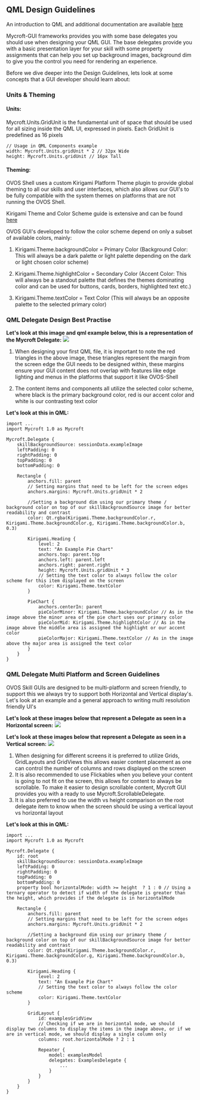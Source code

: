 ## QML Design Guidelines

An introduction to QML and additional documentation are available [here](https://mycroft-ai.gitbook.io/docs/skill-development/displaying-information/mycroft-gui)

Mycroft-GUI frameworks provides you with some base delegates you should use when designing your QML GUI. 
The base delegates provide you with a basic presentation layer for your skill with some property assignments that can help you set up background images, background dim to give you the control you need for rendering an experience. 

Before we dive deeper into the Design Guidelines, lets look at some concepts that a GUI developer should learn about:

### Units & Theming

#### Units: 
Mycroft.Units.GridUnit is the fundamental unit of space that should be used for all sizing inside the QML UI, expressed in pixels. Each GridUnit is predefined as 16 pixels
```
// Usage in QML Components example
width: Mycroft.Units.gridUnit * 2 // 32px Wide
height: Mycroft.Units.gridUnit // 16px Tall
```

#### Theming:

OVOS Shell uses a custom Kirigami Platform Theme plugin to provide global theming to all our skills and user interfaces, which also allows our GUI's to be fully compatible with the system themes on platforms that are not running the OVOS Shell.

Kirigami Theme and Color Scheme guide is extensive and can be found [here](https://develop.kde.org/docs/use/kirigami/style-colors/)

OVOS GUI's developed to follow the color scheme depend on only a subset of available colors, mainly:

1. Kirigami.Theme.backgroundColor = Primary Color (Background Color: This will always be a dark palette or light palette depending on the dark or light chosen color scheme)

2. Kirigami.Theme.highlightColor = Secondary Color (Accent Color: This will always be a standout palette that defines the themes dominating color and can be used for buttons, cards, borders, highlighted text etc.)

3. Kirigami.Theme.textColor = Text Color (This will always be an opposite palette to the selected primary color)


### QML Delegate Design Best Practise

__Let's look at this image and qml example below, this is a representation of the Mycroft Delegate:__
![](https://mycroft.blue-systems.com/display-1.png)

1. When designing your first QML file, it is important to note the red triangles in the above image, these triangles represent the margin from the screen edge the GUI needs to be designed within, these margins ensure your GUI content does not overlap with features like edge lighting and menus in the platforms that support it like OVOS-Shell

2. The content items and components all utilize the selected color scheme, where black is the primary background color, red is our accent color and white is our contrasting text color

__Let's look at this in QML:__
```
import ...
import Mycroft 1.0 as Mycroft

Mycroft.Delegate {
    skillBackgroundSource: sessionData.exampleImage
    leftPadding: 0
    rightPadding: 0
    topPadding: 0
    bottomPadding: 0
    
    Rectangle {
        anchors.fill: parent
        // Setting margins that need to be left for the screen edges
        anchors.margins: Mycroft.Units.gridUnit * 2
        
        //Setting a background dim using our primary theme / background color on top of our skillBackgroundSource image for better readability and contrast
        color: Qt.rgba(Kirigami.Theme.backgroundColor.r, Kirigami.Theme.backgroundColor.g, Kirigami.Theme.backgroundColor.b, 0.3)
        
        Kirigami.Heading {
            level: 2
            text: "An Example Pie Chart"
            anchors.top: parent.top
            anchors.left: parent.left
            anchors.right: parent.right
            height: Mycroft.Units.gridUnit * 3
            // Setting the text color to always follow the color scheme for this item displayed on the screen
            color: Kirigami.Theme.textColor
        }
        
        PieChart {
            anchors.centerIn: parent
            pieColorMinor: Kirigami.Theme.backgroundColor // As in the image above the minor area of the pie chart uses our primary color
            pieColorMid: Kirigami.Theme.highlightColor // As in the image above the middle area is assigned the highlight or our accent color
            pieColorMajor: Kirigami.Theme.textColor // As in the image above the major area is assigned the text color
        }
    }
}
```

### QML Delegate Multi Platform and Screen Guidelines

OVOS Skill GUIs are designed to be multi-platform and screen friendly, to support this we always try to support both Horizontal and Vertical display's. Let's look at an example and a general approach to writing multi resolution friendly UI's

__Let's look at these images below that represent a Delegate as seen in a Horizontal screen:__
![](https://mycroft.blue-systems.com/display-2.png)

__Let's look at these images below that represent a Delegate as seen in a Vertical screen:__
![](https://mycroft.blue-systems.com/display-3.png)

1. When designing for different screens it is preferred to utilize Grids, GridLayouts and GridViews this allows easier content placement as one can control the number of columns and rows displayed on the screen
2. It is also recommended to use Flickables when you believe your content is going to not fit on the screen, this allows for content to always be scrollable. To make it easier to design scrollable content, Mycroft GUI provides you with a ready to use Mycroft.ScrollableDelegate.
3. It is also preferred to use the width vs height comparison on the root delegate item to know when the screen should be using a vertical layout vs horizontal layout

__Let's look at this in QML:__
```
import ...
import Mycroft 1.0 as Mycroft

Mycroft.Delegate {
    id: root
    skillBackgroundSource: sessionData.exampleImage
    leftPadding: 0
    rightPadding: 0
    topPadding: 0
    bottomPadding: 0
    property bool horizontalMode: width >= height  ? 1 : 0 // Using a ternary operator to detect if width of the delegate is greater than the height, which provides if the delegate is in horizontalMode
    
    Rectangle {
        anchors.fill: parent
        // Setting margins that need to be left for the screen edges
        anchors.margins: Mycroft.Units.gridUnit * 2
        
        //Setting a background dim using our primary theme / background color on top of our skillBackgroundSource image for better readability and contrast
        color: Qt.rgba(Kirigami.Theme.backgroundColor.r, Kirigami.Theme.backgroundColor.g, Kirigami.Theme.backgroundColor.b, 0.3)
        
        Kirigami.Heading {
            level: 2
            text: "An Example Pie Chart"
            // Setting the text color to always follow the color scheme
            color: Kirigami.Theme.textColor
        }
        
        GridLayout {
            id: examplesGridView
            // Checking if we are in horizontal mode, we should display two columns to display the items in the image above, or if we are in vertical mode, we should display a single column only
            columns: root.horizontalMode ? 2 : 1 
            
            Repeater {
                model: examplesModel
                delegates: ExamplesDelegate {
                    ...
                }
            }
        }
    }
}
```



